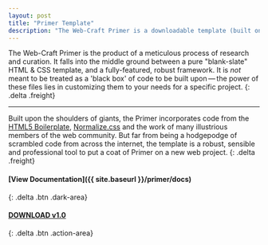 ```yaml
---
layout: post
title: "Primer Template"
description: "The Web-Craft Primer is a downloadable template (built on the HTML5 Boilerplate) that establishes sensible defaults and mixes just the right components together into a well-balanced blank slate to start your web projects."
---
```


The Web-Craft Primer is the product of a meticulous process of research and curation. It falls into the middle ground between a pure "blank-slate" HTML & CSS template, and a fully-featured, robust framework. It is _not_ meant to be treated as a 'black box' of code to be built upon&thinsp;&mdash;&thinsp;the power of these files lies in customizing them to your needs for a specific project.
{: .delta .freight}

---

Built upon the shoulders of giants, the Primer incorporates code from the [HTML5 Boilerplate](http://html5boilerplate.com), [Normalize.css](http://necolas.github.com/normalize.css/) and the work of many illustrious members of the web community. But far from being a hodgepodge of scrambled code from across the internet, the template is a robust, sensible and professional tool to put a coat of Primer on a new web project.
{: .delta .freight}

#### [View Documentation]({{ site.baseurl }}/primer/docs)
{: .delta .btn .dark-area}

#### [DOWNLOAD v1.0](https://github.com/zakkain/webcraft/zipball/master)
{: .delta .btn .action-area}


